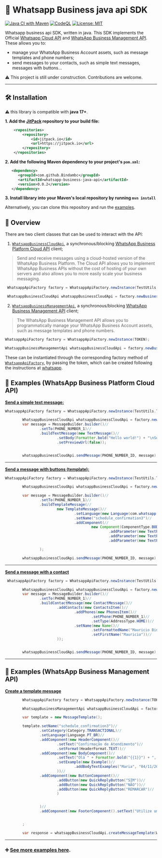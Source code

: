 # :iphone: Whatsapp Business java api SDK

[![Java CI with Maven](https://github.com/Bindambc/whatsapp-business-java-api/actions/workflows/maven-ci.yml/badge.svg)](https://github.com/Bindambc/whatsapp-business-java-api/actions/workflows/maven-ci.yml)
[![CodeQL](https://github.com/Bindambc/whatsapp-business-java-api/actions/workflows/codeql-analysis.yml/badge.svg)](https://github.com/Bindambc/whatsapp-business-java-api/actions/workflows/codeql-analysis.yml)
[![License: MIT](https://img.shields.io/badge/License-MIT-yellow.svg)](https://opensource.org/licenses/MIT)

Whatsapp business api SDK, written in java. This SDK implements the Official [Whatsapp Cloud API](https://developers.facebook.com/docs/whatsapp/cloud-api) and [WhatsApp Business Management API](https://developers.facebook.com/docs/whatsapp/business-management-api). These allows you to:
- manage your WhatsApp Business Account assets, such as message templates and phone numbers;
- send messages to your contacts, such as simple text messages, messages with buttons...

:warning: This project is still under construction. Contributions are welcome.

---

## :hammer_and_wrench: Installation

:warning: this library is compatible with **java 17+**.

**1. Add the [JitPack](https://jitpack.io/#Bindambc/whatsapp-business-java-api) repository to your build file:**

```xml
	<repositories>
		<repository>
		    <id>jitpack.io</id>
		    <url>https://jitpack.io</url>
		</repository>
	</repositories>
```

**2. Add the following Maven dependency to your project's `pom.xml`:**

```xml
   <dependency>
      <groupId>com.github.Bindambc</groupId>
      <artifactId>whatsapp-business-java-api</artifactId>
      <version>0.0.2</version>
   </dependency>
```

**3. Install library into your Maven's local repository by running `mvn install`**

Alternatively, you can clone this repository and run the [examples](https://github.com/Bindambc/whatsapp-business-java-api/tree/main/src/test/java/com/whatsapp/api/examples).


## :eyes: Overview

There are two client classes that can be used to interact with the API:

1. [`WhatsappBusinessCloudApi`](https://github.com/Bindambc/whatsapp-business-java-api/blob/main/src/main/java/com/whatsapp/api/impl/WhatsappBusinessCloudApi.java), a synchronous/blocking [WhatsApp Business Platform Cloud API](https://developers.facebook.com/docs/whatsapp/cloud-api) client;
> Send and receive messages using a cloud-hosted version of the WhatsApp Business Platform. The Cloud API allows you to implement WhatsApp Business APIs without the cost of hosting of your own servers and also allows you to more easily scale your business messaging.


```java
 WhatsappApiFactory factory = WhatsappApiFactory.newInstance(TestUtils.TOKEN);

 WhatsappBusinessCloudApi whatsappBusinessCloudApi = factory.newBusinessCloudApi();
```

2. [`WhatsappBusinessManagementApi`](https://github.com/Bindambc/whatsapp-business-java-api/blob/main/src/main/java/com/whatsapp/api/impl/WhatsappBusinessManagementApi.java), a synchronous/blocking [WhatsApp Business Management API](https://developers.facebook.com/docs/whatsapp/business-management-api) client;
>The WhatsApp Business Management API allows you to programmatically manage your WhatsApp Business Account assets, such as message templates and phone numbers.

```java
WhatsappApiFactory factory = WhatsappApiFactory.newInstance(TOKEN);

WhatsappBusinessManagementApi whatsappBusinessCloudApi = factory.newBusinessManagementApi();
 ```

These can be instantiated through the corresponding factory method of [`WhatsappApiFactory`](https://github.com/Bindambc/whatsapp-business-java-api/blob/main/src/main/java/com/whatsapp/api/WhatsappApiFactory.java), by passing the token, which can be created following the instructions at [whatsapp](https://developers.facebook.com/docs/whatsapp/cloud-api/get-started).

## :scroll: Examples (WhatsApp Business Platform Cloud API)

[**Send a simple text message:**](https://github.com/Bindambc/whatsapp-business-java-api/blob/main/src/test/java/com/whatsapp/api/examples/SendTextMessageExample.java)

```java
WhatsappApiFactory factory = WhatsappApiFactory.newInstance(TestUtils.TOKEN);

        WhatsappBusinessCloudApi whatsappBusinessCloudApi = factory.newBusinessCloudApi();
        var message = MessageBuilder.builder()//
                .setTo(PHONE_NUMBER_1)//
                .buildTextMessage(new TextMessage()//
                        .setBody(Formatter.bold("Hello world!") + "\nSome code here: \n" + Formatter.code("hello world code here"))//
                        .setPreviewUrl(false));


        whatsappBusinessCloudApi.sendMessage(PHONE_NUMBER_ID, message);
```
---        
 [**Send a message with buttons (template):**](https://github.com/Bindambc/whatsapp-business-java-api/blob/main/src/test/java/com/whatsapp/api/examples/SendTemplateButtonMessageExample.java)

```java
WhatsappApiFactory factory = WhatsappApiFactory.newInstance(TestUtils.TOKEN);

        WhatsappBusinessCloudApi whatsappBusinessCloudApi = factory.newBusinessCloudApi();

        var message = MessageBuilder.builder()//
                .setTo(PHONE_NUMBER_1)//
                .buildTemplateMessage(//
                        new TemplateMessage()//
                                .setLanguage(new Language(com.whatsapp.api.domain.templates.Language.PT_BR))//
                                .setName("schedule_confirmation3")//
                                .addComponent(//
                                        new Component(ComponentType.BODY)//
                                                .addParameter(new TextParameter("Mauricio"))//
                                                .addParameter(new TextParameter("04/11/2022"))//
                                                .addParameter(new TextParameter("14:30")))//

                );

        whatsappBusinessCloudApi.sendMessage(PHONE_NUMBER_ID, message);
```
---
[**Send a message with a contact**](https://github.com/Bindambc/whatsapp-business-java-api/blob/main/src/test/java/com/whatsapp/api/examples/SendContactMessageExample.java)

```java
 WhatsappApiFactory factory = WhatsappApiFactory.newInstance(TestUtils.TOKEN);

        WhatsappBusinessCloudApi whatsappBusinessCloudApi = factory.newBusinessCloudApi();
        var message = MessageBuilder.builder()//
                .setTo(PHONE_NUMBER_1)//
                .buildContactMessage(new ContactMessage()//
                        .addContacts(new ContactsItem()//
                                .addPhones(new PhonesItem()//
                                        .setPhone(PHONE_NUMBER_1)//
                                        .setType(AddressType.HOME))//
                                .setName(new Name()//
                                        .setFormattedName("Mauricio Binda")//
                                        .setFirstName("Mauricio"))//
                        ));


        whatsappBusinessCloudApi.sendMessage(PHONE_NUMBER_ID, message);
```

---

## :scroll: Examples (WhatsApp Business Management API)

[**Create a template message**](https://github.com/Bindambc/whatsapp-business-java-api/blob/main/src/test/java/com/whatsapp/api/examples/CreateMessageTemplate3Example.java)

```java
        WhatsappApiFactory factory = WhatsappApiFactory.newInstance(TOKEN);

        WhatsappBusinessManagementApi whatsappBusinessCloudApi = factory.newBusinessManagementApi();

        var template = new MessageTemplate();

        template.setName("schedule_confirmation3")//
                .setCategory(Category.TRANSACTIONAL)//
                .setLanguage(Language.PT_BR)//
                .addComponent(new HeaderComponent()//
                        .setText("Confirmação de Atendimento")//
                        .setFormat(HeaderFormat.TEXT))//
                .addComponent(new BodyComponent()//
                        .setText("Olá " + Formatter.bold("{{1}}") + ", passando aqui para confirmar seu horário no dia " + Formatter.bold("{{2}}") + " as " + Formatter.bold("{{3}}h") + ".\nVocê confirma que comparecerá?")//
                        .setExample(new Example()//
                                .addBodyTextExamples("Maria", "04/11/2022", "13:30")//
                        ))//
                .addComponent(new ButtonComponent()//
                        .addButton(new QuickReplyButton("SIM"))//
                        .addButton(new QuickReplyButton("NÃO"))//
                        .addButton(new QuickReplyButton("REMARCAR")//
                        )


                )//
                .addComponent(new FooterComponent().setText("Utilize um dos botões abaixo para a confirmação"))


        ;

        var response = whatsappBusinessCloudApi.createMessageTemplate(WABA_ID, template);

```

---

### :heavy_plus_sign: [See more examples here](https://github.com/Bindambc/whatsapp-business-java-api/tree/main/src/test/java/com/whatsapp/api/examples).



